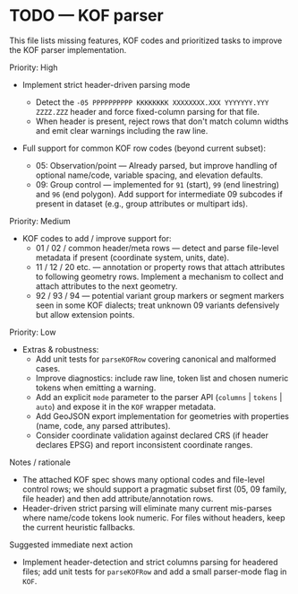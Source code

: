# TODO — KOF parser

This file lists missing features, KOF codes and prioritized tasks to improve the KOF parser implementation.

Priority: High
- Implement strict header-driven parsing mode
  - Detect the `-05 PPPPPPPPPP KKKKKKKK XXXXXXXX.XXX YYYYYYY.YYY ZZZZ.ZZZ` header and force fixed-column parsing for that file.
  - When header is present, reject rows that don't match column widths and emit clear warnings including the raw line.

- Full support for common KOF row codes (beyond current subset):
  - 05: Observation/point — Already parsed, but improve handling of optional name/code, variable spacing, and elevation defaults.
  - 09: Group control — implemented for `91` (start), `99` (end linestring) and `96` (end polygon). Add support for intermediate 09 subcodes if present in dataset (e.g., group attributes or multipart ids).

Priority: Medium
- KOF codes to add / improve support for:
  - 01 / 02 / common header/meta rows — detect and parse file-level metadata if present (coordinate system, units, date).
  - 11 / 12 / 20 etc. — annotation or property rows that attach attributes to following geometry rows. Implement a mechanism to collect and attach attributes to the next geometry.
  - 92 / 93 / 94 — potential variant group markers or segment markers seen in some KOF dialects; treat unknown 09 variants defensively but allow extension points.

Priority: Low
- Extras & robustness:
  - Add unit tests for `parseKOFRow` covering canonical and malformed cases.
  - Improve diagnostics: include raw line, token list and chosen numeric tokens when emitting a warning.
  - Add an explicit `mode` parameter to the parser API (`columns` | `tokens` | `auto`) and expose it in the `KOF` wrapper metadata.
  - Add GeoJSON export implementation for geometries with properties (name, code, any parsed attributes).
  - Consider coordinate validation against declared CRS (if header declares EPSG) and report inconsistent coordinate ranges.

Notes / rationale
- The attached KOF spec shows many optional codes and file-level control rows; we should support a pragmatic subset first (05, 09 family, file header) and then add attribute/annotation rows.
- Header-driven strict parsing will eliminate many current mis-parses where name/code tokens look numeric. For files without headers, keep the current heuristic fallbacks.

Suggested immediate next action
- Implement header-detection and strict columns parsing for headered files; add unit tests for `parseKOFRow` and add a small parser-mode flag in `KOF`.
